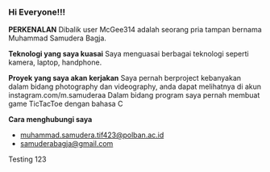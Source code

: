 ### Hi Everyone!!!


****PERKENALAN****
Dibalik user McGee314 adalah seorang pria tampan bernama Muhammad Samudera Bagja.

****Teknologi yang saya kuasai****
 Saya menguasai berbagai teknologi seperti kamera, laptop, handphone.

**Proyek yang saya akan kerjakan**
Saya pernah berproject kebanyakan dalam bidang photography dan videography, anda dapat melihatnya di akun instagram.com/m.samuderaa
  Dalam bidang program saya pernah membuat game TicTacToe dengan bahasa C

**Cara menghubungi saya**

  - muhammad.samudera.tif423@polban.ac.id
  - samuderabagja@gmail.com

Testing 123
<!--
**McGee314/McGee314** is a ✨ _special_ ✨ repository because its `README.md` (this file) appears on your GitHub profile.

Here are some ideas to get you started:

- 🔭 I’m currently working on ...
- 🌱 I’m currently learning ...
- 👯 I’m looking to collaborate on ...
- 🤔 I’m looking for help with ...
- 💬 Ask me about ...
- 📫 How to reach me: ...
- 😄 Pronouns: ...
- ⚡ Fun fact: ...
-->
